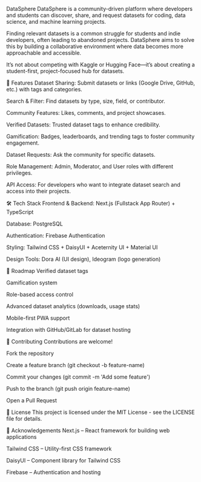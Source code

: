 DataSphere
DataSphere is a community-driven platform where developers and students can discover, share, and request datasets for coding, data science, and machine learning projects.

Finding relevant datasets is a common struggle for students and indie developers, often leading to abandoned projects. DataSphere aims to solve this by building a collaborative environment where data becomes more approachable and accessible.

It’s not about competing with Kaggle or Hugging Face—it’s about creating a student-first, project-focused hub for datasets.

🚀 Features
Dataset Sharing: Submit datasets or links (Google Drive, GitHub, etc.) with tags and categories.

Search & Filter: Find datasets by type, size, field, or contributor.

Community Features: Likes, comments, and project showcases.

Verified Datasets: Trusted dataset tags to enhance credibility.

Gamification: Badges, leaderboards, and trending tags to foster community engagement.

Dataset Requests: Ask the community for specific datasets.

Role Management: Admin, Moderator, and User roles with different privileges.

API Access: For developers who want to integrate dataset search and access into their projects.

🛠 Tech Stack
Frontend & Backend: Next.js (Fullstack App Router) + TypeScript

Database: PostgreSQL

Authentication: Firebase Authentication

Styling: Tailwind CSS + DaisyUI + Aceternity UI + Material UI

Design Tools: Dora AI (UI design), Ideogram (logo generation)

📌 Roadmap
 Verified dataset tags

 Gamification system

 Role-based access control

 Advanced dataset analytics (downloads, usage stats)

 Mobile-first PWA support

 Integration with GitHub/GitLab for dataset hosting

🤝 Contributing
Contributions are welcome!

Fork the repository

Create a feature branch (git checkout -b feature-name)

Commit your changes (git commit -m 'Add some feature')

Push to the branch (git push origin feature-name)

Open a Pull Request

📜 License
This project is licensed under the MIT License - see the LICENSE file for details.

🌟 Acknowledgements
Next.js – React framework for building web applications

Tailwind CSS – Utility-first CSS framework

DaisyUI – Component library for Tailwind CSS

Firebase – Authentication and hosting
